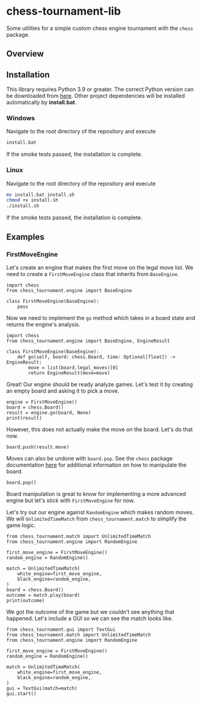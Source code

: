 # chess-tournament-lib

Some utilities for a simple custom chess engine tournament with the `chess` package.

## Overview

## Installation

This library requires Python 3.9 or greater. The correct Python version can be downloaded from [here](https://www.python.org/downloads/). Other project dependencies will be installed automatically by **install.bat**.

### Windows

Navigate to the root directory of the repository and execute
```bash
install.bat
```
If the smoke tests passed, the installation is complete.

### Linux

Navigate to the root directory of the repository and execute
```bash
mv install.bat install.sh
chmod +x install.sh
./install.sh
```
If the smoke tests passed, the installation is complete.

## Examples

### FirstMoveEngine

Let's create an engine that makes the first move on the legal move list. We need to create a `FirstMoveEngine` class that inherits from `BaseEngine`.
```python3
import chess
from chess_tournament.engine import BaseEngine

class FirstMoveEngine(BaseEngine):
    pass
```

Now we need to implement the `go` method which takes in a board state and returns the engine's analysis.
```python3
import chess
from chess_tournament.engine import BaseEngine, EngineResult

class FirstMoveEngine(BaseEngine):
    def go(self, board: chess.Board, time: Optional[float]) -> EngineResult:
        move = list(board.legal_moves)[0]
        return EngineResult(move=move)
```

Great! Our engine should be ready analyze games. Let's test it by creating an empty board and asking it to pick a move.
```python3
engine = FirstMoveEngine()
board = chess.Board()
result = engine.go(board, None)
print(result)
```

However, this does not actually make the move on the board. Let's do that now.
```python3
board.push(result.move)
```

Moves can also be undone with `board.pop`. See the `chess` package documentation [here](https://python-chess.readthedocs.io/en/latest/index.html) for additional information on how to manipulate the board.
```
board.pop()
```
Board manipulation is great to know for implementing a more advanced engine but let's stick with `FirstMoveEngine` for now. 

Let's try out our engine against `RandomEngine` which makes random moves. We will `UnlimitedTimeMatch` from `chess_tournament.match` to simplify the game logic. 
```python3
from chess_tournament.match import UnlimitedTimeMatch
from chess_tournament.engine import RandomEngine

first_move_engine = FirstMoveEngine()
random_engine = RandomEngine()

match = UnlimitedTimeMatch(
    white_engine=first_move_engine, 
    black_engine=random_engine,
)
board = chess.Board()
outcome = match.play(board)
print(outcome)
```

We got the outcome of the game but we couldn't see anything that happened. Let's include a GUI so we can see the match looks like.
```python3
from chess_tournament.gui import TextGui
from chess_tournament.match import UnlimitedTimeMatch
from chess_tournament.engine import RandomEngine

first_move_engine = FirstMoveEngine()
random_engine = RandomEngine()

match = UnlimitedTimeMatch(
    white_engine=first_move_engine, 
    black_engine=random_engine,
)
gui = TextGui(match=match)
gui.start()
```
